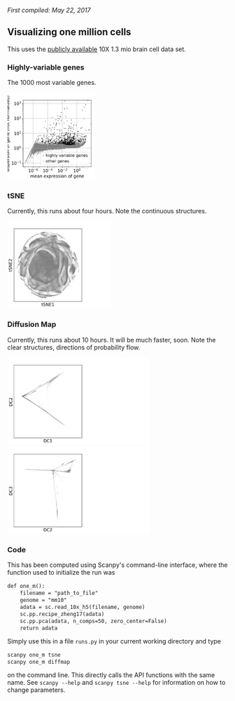 *First compiled: May 22, 2017*

## Visualizing one million cells

This uses the [publicly available](https://support.10xgenomics.com/single-cell-gene-expression/datasets/1M_neurons) 10X 1.3 mio brain cell data set.

### Highly-variable genes

The 1000 most variable genes.

<img src="figs/one_m_full_filter_genes_dispersion.png" height=200px>

### tSNE

Currently, this runs about four hours. Note the continuous structures.

<img src="figs/one_m_full_tsne.png" height=200px>

### Diffusion Map

Currently, this runs about 10 hours. It will be much faster, soon. Note the clear structures, directions of probability flow.

<img src="figs/one_m_full_diffmap_comps12.png" height=200px>
<img src="figs/one_m_full_diffmap_comps23.png" height=200px>

### Code

This has been computed using Scanpy's command-line interface, where the function used to initialize the run was
```
def one_m():
    filename = "path_to_file"
    genome = "mm10"
    adata = sc.read_10x_h5(filename, genome)
    sc.pp.recipe_zheng17(adata)
    sc.pp.pca(adata, n_comps=50, zero_center=False)
    return adata
```
Simply use this in a file `runs.py` in your current working directory and type
```
scanpy one_m tsne
scanpy one_m diffmap
```
on the command line. This directly calls the API functions with the same name. See `scanpy --help` and `scanpy tsne --help` for information on how to change parameters.